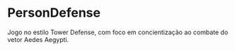 # PersonDefense

Jogo no estilo Tower Defense, com foco em concientização ao combate do vetor Aedes Aegypti.

